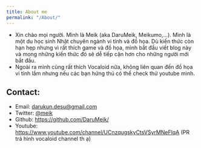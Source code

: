 ```yaml
---
title: About me
permalink: "/About/"
---
```


- Xin chào mọi người. Mình là Meik (aka DaruMeik, Meikumo,...). Mình là một du học sinh Nhật chuyên ngành vi tính và đồ họa. Dù kiến thức còn hạn hẹp nhưng vì rất thích game và đồ họa, mình bắt đầu viết blog này và mong những kiến thức đó sẽ dễ tiếp cận hơn cho những người mới bắt đầu.
- Ngoài ra mình cũng rất thích Vocaloid nữa, không liên quan đến đồ họa vi tính lắm nhưng nếu các bạn hứng thú có thể check thử youtube mình.

## Contact:
- Email: <darukun.desu@gmail.com>
- Twitter: [@meik](https://x.com/mei_kumo)
- Github: <https://github.com/DaruMeik/>
- Youtube: <https://www.youtube.com/channel/UCnzqugskyCtsVSyrMNeFlqA> (PR trá hình vocaloid channel th ạ)